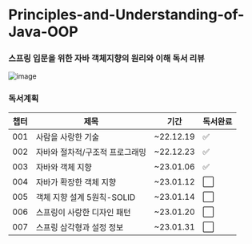# Principles-and-Understanding-of-Java-OOP
### 스프링 입문을 위한 자바 객체지향의 원리와 이해 독서 리뷰 <br/>
![image](https://user-images.githubusercontent.com/56033943/208591061-b1a62c05-6e45-4a69-bcc5-eb438b126767.png)


### 독서계획 
|챕터|제목|기간|독서완료|
|---|---|---|-----|
|001|사람을 사랑한 기술|~22.12.19|✅|
|002|자바와 절차적/구조적 프로그래밍|~22.12.23|✅|
|003|자바와 객체 지향|~23.01.06|✅|
|004|자바가 확장한 객체 지향|~23.01.12|⬜️|
|005|객체 지향 설계 5원칙-SOLID|~23.01.14|⬜️|
|006|스프링이 사랑한 디자인 패턴|~23.01.20|⬜️|
|007|스프링 삼각형과 설정 정보|~23.01.31|⬜️|
